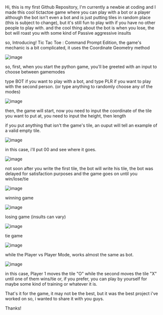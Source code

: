 Hi, this is my first Github Repository, I'm currently a newbie at coding and I made this cool tictactoe game where you can play with a bot or a player
although the bot isn't even a bot and is just putting tiles in random place (this is subject to change), but it's still fun to play with if you have no other people to play with.
and the cool thing about the bot is when you lose, the bot will roast you with some kind of Passive aggressive insults

so, Introducing! Tic Tac Toe : Command Prompt Edition,
the game's mechanic is a bit complicated, it uses the Coordinate Geometry method

![image](https://github.com/armygogames/tictactoe.py/assets/141536305/2e383065-8ac8-42df-9a62-a06a276585a5)

so, first, when you start the python game, you'll be greeted with an input to choose between gamemodes

type BOT if you want to play with a bot, and type PLR if you want to play with the second person. (or type anything to randomly choose any of the modes)

![image](https://github.com/armygogames/tictactoe.py/assets/141536305/2c0b70e4-d683-4b68-b0d6-929f9d4613e5)

then, the game will start, now you need to input the coordinate of the tile you want to put at, you need to input the height, then length

if you put anything that isn't the game's tile, an ouput will tell an example of a valid empty tile.

![image](https://github.com/armygogames/tictactoe.py/assets/141536305/22dcc3d6-278a-4db2-84d6-584406fc122a)

in this case, i'll put 00 and see where it goes.

![image](https://github.com/armygogames/tictactoe.py/assets/141536305/c5ce797f-df2b-44bd-9c1e-d5687ad975f7)

not soon after you write the first tile, the bot will write his tile, the bot was delayed for satisfaction purposes
and the game goes on until you win/lose/tie

![image](https://github-production-user-asset-6210df.s3.amazonaws.com/141536305/262688880-aa6fcc44-79e8-49fa-9886-0ad8cc83eb43.png)

winning game

![image](https://github.com/armygogames/tictactoe.py/assets/141536305/30837e1a-98b9-4cca-a218-fe2692853573)

losing game (insults can vary)

![image](https://github.com/armygogames/tictactoe.py/assets/141536305/3f12665b-79a4-4506-81a8-36944cc7ed32)

tie game

![image](https://github.com/armygogames/tictactoe.py/assets/141536305/db4663cf-9c43-43b0-83ad-3397d144ff01)

while the Player vs Player Mode, works almost the same as bot.

![image](https://github.com/armygogames/tictactoe.py/assets/141536305/5937c141-be3f-49fa-bf5c-75670fb67699)

in this case, Player 1 moves the tile "O" while the second moves the tile "X" until one of them wins/tie
or, if you prefer, you can play by yourself for maybe some kind of training or whatever it is.

That's it for the game, it may not be the best, but it was the best project i've worked on so, i wanted to share it with you guys.

Thanks!
